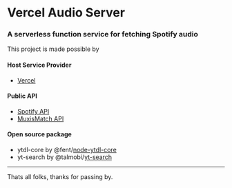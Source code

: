 # Vercel Audio Server

### A serverless function service for fetching Spotify audio

This project is made possible by

#### Host Service Provider

- [Vercel](https://vercel.com/ "Vercel")

#### Public API

- [Spotify API](https://developers.spotify.com/ "Spotify")
- [MuxisMatch API](https://developer.musixmatch.com/ "MusixMatch")

#### Open source package

- ytdl-core by @fent/[node-ytdl-core](https://github.com/fent/node-ytdl-core "node-ytdl-core")
- yt-search by @talmobi/[yt-search](https://github.com/talmobi/yt-search "yt-search")

<hr />
Thats all folks, thanks for passing by.
